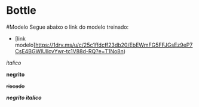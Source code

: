 # Bottle

#Modelo
Segue abaixo o link do modelo treinado:
- [link modelo]https://1drv.ms/u/c/25c1ffdcff23db20/EbEWmFG5FFJGsEz9eP7CsE4BGWlUllcvYwr-tc1V88d-RQ?e=T1No8n)

_italico_

__negrito__

~~riscado~~

**_negrito italico_**
